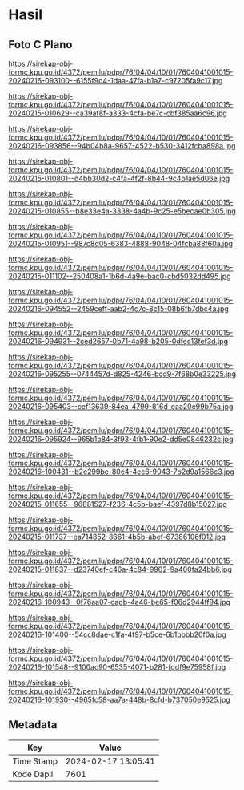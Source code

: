 # Hasil

## Foto C Plano

https://sirekap-obj-formc.kpu.go.id/4372/pemilu/pdpr/76/04/04/10/01/7604041001015-20240216-093100--6155f9d4-1daa-47fa-b1a7-c97205fa9c17.jpg

https://sirekap-obj-formc.kpu.go.id/4372/pemilu/pdpr/76/04/04/10/01/7604041001015-20240215-010629--ca39af8f-a333-4cfa-be7c-cbf385aa6c96.jpg

https://sirekap-obj-formc.kpu.go.id/4372/pemilu/pdpr/76/04/04/10/01/7604041001015-20240216-093856--94b04b8a-9657-4522-b530-3412fcba898a.jpg

https://sirekap-obj-formc.kpu.go.id/4372/pemilu/pdpr/76/04/04/10/01/7604041001015-20240215-010801--d4bb30d2-c4fa-4f2f-8b44-9c4b1ae5d06e.jpg

https://sirekap-obj-formc.kpu.go.id/4372/pemilu/pdpr/76/04/04/10/01/7604041001015-20240215-010855--b8e33e4a-3338-4a4b-9c25-e5becae0b305.jpg

https://sirekap-obj-formc.kpu.go.id/4372/pemilu/pdpr/76/04/04/10/01/7604041001015-20240215-010951--987c8d05-6383-4888-9048-04fcba88f60a.jpg

https://sirekap-obj-formc.kpu.go.id/4372/pemilu/pdpr/76/04/04/10/01/7604041001015-20240215-011102--250408a1-1b6d-4a9e-bac0-cbd5032dd495.jpg

https://sirekap-obj-formc.kpu.go.id/4372/pemilu/pdpr/76/04/04/10/01/7604041001015-20240216-094552--2459ceff-aab2-4c7c-8c15-08b6fb7dbc4a.jpg

https://sirekap-obj-formc.kpu.go.id/4372/pemilu/pdpr/76/04/04/10/01/7604041001015-20240216-094931--2ced2657-0b71-4a98-b205-0dfec13fef3d.jpg

https://sirekap-obj-formc.kpu.go.id/4372/pemilu/pdpr/76/04/04/10/01/7604041001015-20240216-095255--0744457d-d825-4246-bcd9-7f68b0e33225.jpg

https://sirekap-obj-formc.kpu.go.id/4372/pemilu/pdpr/76/04/04/10/01/7604041001015-20240216-095403--cef13639-84ea-4799-816d-eaa20e99b75a.jpg

https://sirekap-obj-formc.kpu.go.id/4372/pemilu/pdpr/76/04/04/10/01/7604041001015-20240216-095924--965b1b84-3f93-4fb1-90e2-dd5e0846232c.jpg

https://sirekap-obj-formc.kpu.go.id/4372/pemilu/pdpr/76/04/04/10/01/7604041001015-20240216-100431--b2e299be-80e4-4ec6-9043-7b2d9a1566c3.jpg

https://sirekap-obj-formc.kpu.go.id/4372/pemilu/pdpr/76/04/04/10/01/7604041001015-20240215-011655--96881527-f236-4c5b-baef-4397d8b15027.jpg

https://sirekap-obj-formc.kpu.go.id/4372/pemilu/pdpr/76/04/04/10/01/7604041001015-20240215-011737--ea714852-8661-4b5b-abef-67386106f012.jpg

https://sirekap-obj-formc.kpu.go.id/4372/pemilu/pdpr/76/04/04/10/01/7604041001015-20240215-011837--d23740ef-c46a-4c84-9902-9a400fa24bb6.jpg

https://sirekap-obj-formc.kpu.go.id/4372/pemilu/pdpr/76/04/04/10/01/7604041001015-20240216-100943--0f76aa07-cadb-4a46-be65-f06d2944ff94.jpg

https://sirekap-obj-formc.kpu.go.id/4372/pemilu/pdpr/76/04/04/10/01/7604041001015-20240216-101400--54cc8dae-c1fa-4f97-b5ce-6b1bbbb20f0a.jpg

https://sirekap-obj-formc.kpu.go.id/4372/pemilu/pdpr/76/04/04/10/01/7604041001015-20240216-101548--9100ac90-6535-4071-b281-fddf9e75958f.jpg

https://sirekap-obj-formc.kpu.go.id/4372/pemilu/pdpr/76/04/04/10/01/7604041001015-20240216-101930--4965fc58-aa7a-448b-8cfd-b737050e9525.jpg


## Metadata

| Key        | Value               |
| ---------- | ------------------- |
| Time Stamp | 2024-02-17 13:05:41 |
| Kode Dapil | 7601                |



